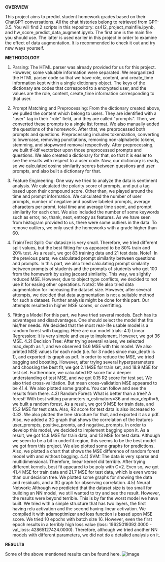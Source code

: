 **OVERVIEW**

This project aims to predict student homework grades based on their ChatGPT conversations. All the chat histories belong to retrieved from GPT-3.5. You will find 2 scripts in this repository: cs412_project_mainfile.ipynb, and hw_score_predict_data_augment.ipynb. The first one is the main file you should use. The latter is used earlier in this project in order to examine the effect of data augmentation. It is recommended to check it out and try new ways yourself.

**METHODOLOGY**
1) Parsing:
The HTML parser was already provided for us for this project. However, some valuable information were separated. We reorganized the HTML parser code so that we have role, content, and create_time information kept within a single dictionary object. The keys of the dictionary are codes that correspond to a encrypted user, and the values are the role, content, create_time information corresponding to that user.

2) Prompt Matching and Preprocessing:
From the dictionary created above, we pulled the content which belong to users. They are identified with a "user" tag in their "role" field, and they are called "prompts". Then, we converted these prompts to a single list format. We also manually added the questions of the homework. After that, we preprocessed both prompts and questions. Preprocessing includes tokenization, converting to lowercase, removing punctiations, removing non-alphabetic tokens, stemming, and stopwword removal respectively. After preprocessing, we built tf-idf vectorizer upon those preprocessed prompts and questions. We also created a dictionary for that, so that it is easier to see the results with respect to a user code. Now, our dictionary is ready, so we calculated cosine similarity scores between questions and user prompts, and also built a dictionary for that.

3) Feature Engineering:
One way we tried to analyze the data is sentiment analysis. We calculated the polarity score of prompts, and put a tag based upon their compound score. Other than, we played around the time and prompt information. We calculated the number of user prompts, number of negative and positive labeled prompts, average characters per promt, total time and average time spent, and prompt similarity for each chat. We also included the number of some keywords such as error, no, thank, next, entropy as features.
As we have seen from histogram provided to us, there were some outliers in the data. To remove outliers, we only used the homeworks with a grade higher than 60.

5) Train/Test Split:
Our datasize is very small. Therefore, we tried different split values, but the best fitting for us appeared to be 80% train and 20% test. As a result, we got 83 training data and 21 test data.
Note1: In the previous parts, we calculated prompt similarity between questions and prompts. In this part, we also tried calculating prompt similarity between prompts of students and the prompts of students who get 100 from the homework by using jaccard similarity. This way, we slightly reduced MSE. However, due to object type conflicts, we decided to not use it for easing other operations.
Note2: We also tried data augmentation for increasing the dataset size. However, after several attempts, we decided that data augmentation is not a suitable method for such a dataset. Further analysis might be done for this part. Our attempts resulted in higher MSE scores, or overfitting.

4) Fitting a Model
For this part, we have tried several models. Each has its advantages and disadvantages. One should select the model that fits his/her needs. We decided that the most real-life usable model is a random forest with bagging. Here are our model trials:
   4.1) Linear Regression:
       It is very simple and easy to implement. However, we got 36 MSE.
   4.2) Decision Tree:
       After trying several values, we selected max_depth as 1, and we observed 18.6 MSE with this model. We also printed MSE values for each node (i.e. for 3 nodes since max_depth is 1), and exported its graph as pdf. In order to reduce the MSE, we tried bagging and boosting. However, after trying several hyperparameters and choosing the best fit, we got 2.1 MSE for train set, and 18.9 MSE for test set. Furthermore, we calculated R2 score for a deeper understanding of test MSE, and we got 0.15 R2 score for test set. We also tried cross-validation. But mean cross-validation MSE appeared to be 41.4. We also plotted some graphs. You can follow and see the results from there.
   4.3) Random Forest:
       What is better than a tree? A forest! With best witting parameters n_estimators=36 and max_depth=5, we built a random forest. As a result, we got 9 MSE for train data, and 15.2 MSE for test data. Also, R2 score for test data is also increased to 0.32. We also plotted the tree structure for that, and exported it as a pdf. Also, we added a 3D graph that shows the correlation of the features user_prompts, positive_promts, and negative_prompts.
       In order to develop this model, we decided to implement bagging upon it. As a result, we got 14.8 MSE for train data, and 13 MSE for test data. Although we seem to be a bit in underfit region, this seems to be the best model we got from this project. We also plotted some graphs for predictions. Also, we plotted a chart that shows the MSE difference of random forest model with and without bagging.
   4.4) SVM:
       The data is very sparse and multidimensional. Therefore, linear kernel did terrible. After trying different kernels, best fit appeared to be poly with C=2. Even so, we got 41.4 MSE for train data and 21.7 MSE for test data, which is even worse than our decision tree. We plotted some graphs for showing the data and residuals, and a 3D graph for observing correlation.
   4.5) Neural Network:
       Although we predicted that the dataset size is too small for building an NN model, we still wanted to try and see the result. However, the results were beyond terrible. This is by far the worst model we have built. We tried with a simple structure that has two layers, the first having relu activation and the second having linear activation. We compiled it with adamoptimizer and loss function is based upon MSE score. We tried 10 epochs with batch size 16. However, even the first epoch results in a terribly high loss value (loss: 19625019392.0000 - val_loss: 42865127424.0000). Therefore, although we tried another NN models with different parameters, we did not do a detailed analysis on it.

**RESULTS**

Some of the above mentioned results can be found here.
![image](https://github.com/erengngr2001/CS412-Course-Project/assets/76160067/34fba476-960a-4213-9bab-e5c9d545ae9c)
